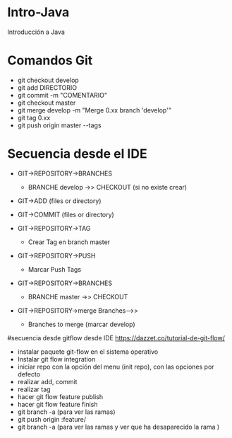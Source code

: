# Intro-Java
Introducción a Java


# Comandos Git
- git checkout develop
- git add DIRECTORIO
- git commit -m "COMENTARIO"
- git checkout master
- git merge develop -m "Merge 0.xx branch 'develop'"
- git tag 0.xx
- git push origin master --tags


# Secuencia desde el IDE
- GIT->REPOSITORY->BRANCHES
   - BRANCHE develop ->> CHECKOUT (si no existe crear)
- GIT->ADD (files or directory)
- GIT->COMMIT (files or directory)
- GIT->REPOSITORY->TAG
   - Crear Tag en branch master
- GIT->REPOSITORY->PUSH
   - Marcar Push Tags

- GIT->REPOSITORY->BRANCHES
   - BRANCHE master ->> CHECKOUT
- GIT->REPOSITORY->merge Branches-->>
   - Branches to merge (marcar develop)


 
#secuencia desde gitflow desde IDE
https://dazzet.co/tutorial-de-git-flow/
- instalar paquete git-flow en el sistema operativo
- Instalar git flow integration
- iniciar repo con la opción del menu (init repo), con las opciones por defecto
- realizar add, commit 
- realizar tag
- hacer git flow feature publish
- hacer git flow feature finish
- git branch -a (para ver las ramas)
- git push origin :feature/<feature>
- git branch -a (para ver las ramas y ver que ha desaparecido la rama <feature>)

